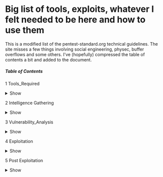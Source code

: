 # Big list of tools, exploits, whatever I felt needed to be here and how to use them
This is a modified list of the pentest-standard.org technical guidelines. The site misses a few things involving social engineering, physec, buffer overflows and some others. I've (hopefully) compressed the table of contents a bit and added to the document.


##### Table of Contents  

1 Tools_Required <details><summary>Show</summary><p> 
   - 1.1 Operating_Systems
      + 1.1.1 MacOS_X
      + 1.1.2 VMware_Workstation
         * 1.1.2.1 Linux
         * 1.1.2.2 Windows_XP/7
    - 1.2 Radio_Frequency_Tools 
      + 1.2.1 Frequency_Counter
      + 1.2.2 Frequency_Scanner
      + 1.2.3 Spectrum_Analyzer
      + 1.2.4 802.11_USB_adapter
      + 1.2.5 External_Antennas
      + 1.2.6 USB_GPS
    - 1.3 Software  </p></details>
   
   
   
   2 Intelligence Gathering <details><summary>Show</summary><p>
   
        2.1 OSINT 
            2.1.1 Corporate
            2.1.2 Physical
                2.1.2.1 Locations
                2.1.2.2 Shared/Individual
                2.1.2.3 Owner
                    2.1.2.3.1 Land/tax_records
   
            2.1.3 Datacenter_Locations
                2.1.3.1 Time_zones
                2.1.3.2 Offsite_gathering
                2.1.3.3 Product/Services
                2.1.3.4 Company_Dates
                2.1.3.5 Position_identification
                2.1.3.6 Organizational_Chart
                2.1.3.7 Corporate_Communications
                    2.1.3.7.1 Marketing
                    2.1.3.7.2 Lawsuits
                    2.1.3.7.3 Transactions
                2.1.3.8 Job_openings
            2.1.4 Relationships
                2.1.4.1 Charity_Affiliations
                2.1.4.2 Network_Providers
                2.1.4.3 Business_Partners
                2.1.4.4 Competitors
        2.2 Individuals
            2.2.1 Social_Networking_Profile
            2.2.2 Social_Networking_Websites
            2.2.3 Cree.py
        2.3 Internet_Footprint
            2.3.1 Email_addresses
                2.3.1.1 Maltego
                2.3.1.2 TheHarvester
                2.3.1.3 NetGlub
            2.3.2 Usernames/Handles
            2.3.3 Social_Networks
                2.3.3.1 Newsgroups
                2.3.3.2 Mailing_Lists
                2.3.3.3 Chat_rooms
                2.3.3.4 Forums_Search
            2.3.4 Personal_Domain_Names
            2.3.5 Personal_Activities
                2.3.5.1 Audio
                2.3.5.2 Video
            2.3.6 Archived_Information
            2.3.7 Electronic_Data
                2.3.7.1 Document_leakage
                2.3.7.2 Metadata_leakage
                    2.3.7.2.1 FOCA_(Windows)
                    2.3.7.2.2 Foundstone_SiteDigger_(Windows)
                    2.3.7.2.3 Metagoofil_(Linux/Windows)
                    2.3.7.2.4 Exif Reader_(Windows)
                    2.3.7.2.5 ExifTool_(Windows/ OS X)
                    2.3.7.2.6 Image_Search
        2.4 Covert_gathering
            2.4.1 On-location_gathering
                2.4.1.1 Adjacent_Facilities
                2.4.1.2 Physical_security_inspections
                    2.4.1.2.1 Security_guards
                    2.4.1.2.2 Badge_Usage
                    2.4.1.2.3 Locking_devices
                    2.4.1.2.4 Intrusion_detection_systems_(IDS)/Alarms
                    2.4.1.2.5 Security_lighting
                    2.4.1.2.6 Surveillance_/CCTV_systems
                    2.4.1.2.7 Access_control_devices
                    2.4.1.2.8 Environmental_Design
                2.4.1.3 Employee_Behavior
                2.4.1.4 Dumpster_diving
                2.4.1.5 RF_/Wireless_Frequency_scanning
            2.4.2 Frequency_Usage
            2.4.3 Equipment_Identification
                2.4.3.1 Airmon-ng
                2.4.3.2 Airodump-ng
                2.4.3.3 Kismet-Newcore
                2.4.3.4 inSSIDer
        2.5 External_Footprinting
            2.5.1 Identifying_IP_Ranges
                2.5.1.1 WHOIS_lookup
                2.5.1.2 BGP_looking_glasses
            2.5.2 Active_Reconnaissance
            2.5.3 Passive_Reconnaissance
            2.5.4 Active_Footprinting
                2.5.4.1 Zone_Transfers
                    2.5.4.1.1 Host
                    2.5.4.1.2 Dig
                2.5.4.2 Reverse_DNS
                2.5.4.3 DNS_Bruting
                    2.5.4.3.1 Fierce2_(Linux)
                    2.5.4.3.2 DNSEnum_(Linux)
                    2.5.4.3.3 Dnsdict6_(Linux)
                2.5.4.4 Port_Scanning
                    2.5.4.4.1 Nmap_(Windows/Linux)
                2.5.4.5 SNMP_Sweeps
                    2.5.4.5.1 SNMPEnum_(Linux)
                2.5.4.6 SMTP_Bounce_Back
                2.5.4.7 Banner_Grabbing
                    2.5.4.7.1 HTTP
        2.6 Internal_Footprinting
            2.6.1 Active_Footprinting
                2.6.1.1 Ping_Sweeps
                    2.6.1.1.1 Nmap_(Windows/Linux)
                    2.6.1.1.2 Alive6_(Linux)
                2.6.1.2 Port_Scanning
                    2.6.1.2.1 Nmap_(Windows/Linux)
                2.6.1.3 SNMP_Sweeps
                    2.6.1.3.1 SNMPEnum_(Linux)
                2.6.1.4 Metasploit
                2.6.1.5 Zone_Transfers
                    2.6.1.5.1 Host
                    2.6.1.5.2 Dig
                2.6.1.6 SMTP_Bounce_Back
                2.6.1.7 Reverse_DNS
                2.6.1.8 Banner_Grabbing
                    2.6.1.8.1 HTTP
                    2.6.1.8.2 httprint
                2.6.1.9 VoIP_mapping
                    2.6.1.9.1 Extensions
                    2.6.1.9.2 Svwar
                    2.6.1.9.3 enumIAX
                2.6.1.10 Passive_Reconnaissance
                    2.6.1.10.1 Packet_Sniffing
                    
  </p></details>
                     
                     
   3 Vulnerability_Analysis <details><summary>Show</summary><p> 
        3.1 Vulnerability Testing
            3.1.1 Active
            3.1.2 Automated_Tools
                3.1.2.1 Network/General_Vulnerability_Scanners
                3.1.2.2 Open Vulnerability_Assessment_System_(OpenVAS)(Linux)
                3.1.2.3 Nessus_(Windows/Linux)
                3.1.2.4 NeXpose
                3.1.2.5 eEYE_Retina
                3.1.2.6 Qualys
                3.1.2.7 Core_IMPACT
                    3.1.2.7.1 Core_IMPACT_Web
                    3.1.2.7.2 Core_IMPACT_WiFi
                    3.1.2.7.3 Core_IMPACT_Client Side
                    3.1.2.7.4 Core_Web
                    3.1.2.7.5 coreWEBcrawl
                    3.1.2.7.6 Core_Onestep_Web_RPTs
                    3.1.2.7.7 Core_WiFi
                3.1.2.8 SAINT
                    3.1.2.8.1 SAINTscanner
                    3.1.2.8.2 SAINTexploit
                    3.1.2.8.3 SAINTwriter
            3.1.3 Web_Application_Scanners
                3.1.3.1 General_Web_Application_Scanners
                    3.1.3.1.1 WebInspect_(Windows)
                    3.1.3.1.2 IBM_AppScan
                    3.1.3.1.3 Web_Directory_Listing/Bruteforcing
                    3.1.3.1.4 Webserver_Version/Vulnerability_Identification
                3.1.3.2 NetSparker_(Windows)
                3.1.3.3 Specialized_Vulnerability Scanners
                    3.1.3.3.1 Virtual_Private_Networking_(VPN)
                    3.1.3.3.2 IPv6
                    3.1.3.3.3 War_Dialing
            3.1.4 Passive_Testing
                3.1.4.1 Automated_Tools
                    3.1.4.1.1 Traffic_Monitoring
                3.1.4.2 Wireshark
                3.1.4.3 Tcpdump
                3.1.4.4 Metasploit_Scanners
                    3.1.4.4.1 Metasploit_Unleashed
        3.2 Vulnerability_Validation
            3.2.1 Public_Research
                3.2.1.1 Common/default_passwords
            3.2.2 Establish_target_list
                3.2.2.1 Mapping_Versions
                3.2.2.2 Identifying_Patch_Levels
                3.2.2.3 Looking_for_Weak_Web_Applications
                3.2.2.4 Identify_Weak_Ports_and_Services
                3.2.2.5 Identify_Lockout_threshold
        3.3 Attack_Avenues
            3.3.1 Creation_of_Attack_Trees
            3.3.2 Identify_protection_mechanisms
                3.3.2.1 Network_protections
                    3.3.2.1.1 "Simple"Packet_Filters
                    3.3.2.1.2 Traffic_shaping_devices
                    3.3.2.1.3 Data_Loss_Prevention_(DLP)systems
                3.3.2.2 Host_based_protections
                    3.3.2.2.1 Stack/heap_protections
                    3.3.2.2.2 Whitelisting
                    3.3.2.2.3 AV/Filtering/Behavioral_Analysis
                3.3.2.3 Application_level_protections
   
   </p></details>
   
   
   4 Exploitation <details><summary>Show</summary><p> 
        4.1 Precision_strike
            4.1.1 Countermeasure_Bypass
                4.1.1.1 AV
                4.1.1.2 Human
                4.1.1.3 HIPS
                4.1.1.4 DEP
                4.1.1.5 ASLR
                4.1.1.6 VA _+_NX_(Linux)
                4.1.1.7 w^x_(OpenBSD)
                4.1.1.8 WAF
                4.1.1.9 Stack_Canaries
                    4.1.1.9.1 Microsoft_Windows
                    4.1.1.9.2 Linux
                    4.1.1.9.3 MAC_OS
        4.2 Customized_Exploitation
            4.2.1 Fuzzing
            4.2.2 Dumb_Fuzzing
            4.2.3 Intelligent_Fuzzing
            4.2.4 Sniffing
                4.2.4.1 Wireshark
                4.2.4.2 Tcpdump
            4.2.5 Brute-Force
                4.2.5.1 Brutus_(Windows)
                4.2.5.2 Web Brute_(Windows)
                4.2.5.3 THC-Hydra/XHydra
                4.2.5.4 Medusa
                4.2.5.5 Ncrack
            4.2.6 Routing_protocols
            4.2.7 Cisco_Discovery_Protocol(CDP)
            4.2.8 Hot_Standby_Router_Protocol(HSRP)
            4.2.9 Virtual_Switch_Redundancy_Protocol(VSRP)
            4.2.10 Dynamic_Trunking_Protocol(DTP)
            4.2.11 Spanning_Tree_Protocol(STP)
            4.2.12 Open_Shortest_Path First(OSPF)
            4.2.13 RIP
            4.2.14 VLAN_Hopping
            4.2.15 VLAN_Trunking_Protocol(VTP)
        4.3 RF_Access
            4.3.1 Unencrypted_Wireless_LAN
                4.3.1.1 Iwconfig_(Linux)
                4.3.1.2 Windows_(XP/7)
            4.3.2 Attacking_the_Access_Point
                4.3.2.1 Denial_of_Service(DoS)
            4.3.3 Cracking_Passwords
                4.3.3.1 WPA-PSK/WPA2-PSK
                4.3.3.2 WPA/WPA2-Enterprise
            4.3.4 Attacks
                4.3.4.1 LEAP
                    4.3.4.1.1 Asleap
                4.3.4.2 802.1X
                    4.3.4.2.1 Key_Distribution_Attack
                    4.3.4.2.2 RADIUS_Impersonation_Attack
                4.3.4.3 PEAP
                    4.3.4.3.1 RADIUS_Impersonation_Attack
                    4.3.4.3.2 Authentication_Attack
                4.3.4.4 EAP-Fast
                4.3.4.5 WEP/WPA/WPA2
                4.3.4.6 Aircrack-ng
        4.4 Attacking_the_User
            4.4.1 Karmetasploit_Attacks
            4.4.2 DNS_Requests
            4.4.3 Bluetooth
            4.4.4 Personalized_Rogue_AP
            4.4.5 Web
                4.4.5.1 SQL_Injection_(SQLi)
                4.4.5.2 XSS
                4.4.5.3 CSRF
            4.4.6 Ad-Hoc_Networks
            4.4.7 Detection_bypass
            4.4.8 Resistance_of_Controls_to_attacks
            4.4.9 Type_of_Attack
            4.4.10 The_Social-Engineer_Toolkit
        4.5 VPN_detection
        4.6 Route_detection,including_static_routes
            4.6.1 Network_Protocols_in_use
            4.6.2 Proxies_in_use
            4.6.3 Network_layout
            4.6.4 High_value/profile_targets
        4.7 Pillaging
            4.7.1 Video_Cameras
            4.7.2 Data_Exfiltration
            4.7.3 Locating_Shares
            4.7.4 Audio_Capture
            4.7.5 High_Value_Files
            4.7.6 Database_Enumeration
            4.7.7 Wifi
            4.7.8 Source_Code_Repos
            4.7.9 Git
            4.7.10 Identify_custom_apps
            4.7.11 Backups
        4.8 Business_impact_attacks
        4.9 Further_penetration_into_infrastructure
            4.9.1 Pivoting_inside
                4.9.1.1 History/Logs
            4.9.2 Cleanup
        4.10 Persistence
        </p></details>
        
        
        
  5 Post Exploitation <details><summary>Show</summary><p> 
        5.1 Windows_Post_Exploitation
            5.1.1 Blind_Files
            5.1.2 Non_Interactive_Command_Execution
            5.1.3 System
            5.1.4 Networking_(ipconfig,netstat,net)
            5.1.5 Configs
            5.1.6 Finding_Important_Files
            5.1.7 Files_To_Pull_(if possible)
            5.1.8 Remote_System_Access
            5.1.9 Auto-Start_Directories
            5.1.10 Binary_Planting
            5.1.11 Deleting_Logs
            5.1.12 Uninstalling_Software_“AntiVirus”_(Non_interactive)
            5.1.13 Other
                5.1.13.1 Operating_Specific
                    5.1.13.1.1 Win2k3
                    5.1.13.1.2 Vista/7
                    5.1.13.1.3 Vista_SP1/7/2008/2008R2_(x86_&\_x64)
            5.1.14 Invasive_or_Altering_Commands
            5.1.15 Support_Tools_Binaries_/Links_/Usage
                5.1.15.1 Various_tools
        5.2 Obtaining_Password_Hashes_in_Windows
            5.2.1 LSASS Injection
                5.2.1.1 Pwdump6_and_Fgdump
                5.2.1.2 Hashdump_in_Meterpreter
            5.2.2 Extracting Passwords_from_Registry
                5.2.2.1 Copy_from_the_Registry
                5.2.2.2 Extracting_the_Hashes
            5.2.3 Extracting_Passwords_from_Registry_using_Meterpreter
            
            </p></details>
            
            
   6 Reporting <details><summary>Show</summary><p> 
        6.1 Executive-Level_Reporting
        6.2 Technical_Reporting
        6.3 Quantifying_the_risk
        6.4 Deliverable
        </p></details>
        
   7 Custom_tools_developed
    
   8 Appendix_A-Creating_OpenVAS_"Only_Safe_Checks"Policy <details><summary>Show</summary><p> 
        8.1 General
        8.2 Plugins
        8.3 Credentials
        8.4 Target_Selection
        8.5 Access_Rules
        8.6 Preferences
        8.7 Knowledge_Base
  </p></details>
  
  9 Appendix_B-Creating_the_"Only_Safe_Checks"\_Policy <details><summary>Show</summary><p> 
        9.1 General
        9.2 Credentials
        9.3 Plugins
        9.4 Preferences
        </p></details>
    
   10 Appendix_C-Creating_the_"Only_Safe_Checks_(Web)"\_Policy <details><summary>Show</summary><p> 
        10.1 General
        10.2 Credentials
        10.3 Plugins
        10.4 Preferences
    </p></details>
 
 11 Appendix_D-Creating_the_"Validation_Scan"\_Policy <details><summary>Show</summary><p> 
        11.1 General
        11.2 Credentials
        11.3 Plugins
        11.4 Preferences
        </p></details>
 
 12 Appendix_E-NeXpose_Default_Templates <details><summary>Show</summary><p> 
        12.1 Denial_of_service
        12.2 Discovery_scan
        12.3 Discovery_scan_(aggressive)
        12.4 Exhaustive
        12.5 Full_audit
        12.6 HIPAA_compliance
        12.7 Internet_DMZ_audit
        12.8 Linux_RPMs
        12.9 Microsoft_hotfix
        12.10 Payment_Card_Industry_(PCI)audit
        12.11 Penetration_test
        12.12 Penetration_test
        12.13 Safe_network_audit
        12.14 Sarbanes-Oxley_(SOX)compliance
        12.15 SCADA_audit
        12.16 Web_audit
        </p></details>


---

Ref:http://www.pentest-standard.org/index.php/PTES_Technical_Guidelines

